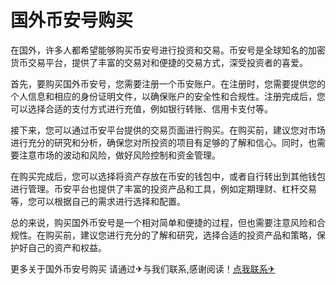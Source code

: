 # 国外币安号购买

在国外，许多人都希望能够购买币安号进行投资和交易。币安号是全球知名的加密货币交易平台，提供了丰富的交易对和便捷的交易方式，深受投资者的喜爱。

首先，要购买国外币安号，您需要注册一个币安账户。在注册时，您需要提供您的个人信息和相应的身份证明文件，以确保账户的安全性和合规性。注册完成后，您可以选择合适的支付方式进行充值，例如银行转账、信用卡支付等。

接下来，您可以通过币安平台提供的交易页面进行购买。在购买前，建议您对市场进行充分的研究和分析，确保您对所投资的项目有足够的了解和信心。同时，也需要注意市场的波动和风险，做好风险控制和资金管理。

在购买完成后，您可以选择将资产存放在币安的钱包中，或者自行转出到其他钱包进行管理。币安平台也提供了丰富的投资产品和工具，例如定期理财、杠杆交易等，您可以根据自己的需求进行选择和配置。

总的来说，购买国外币安号是一个相对简单和便捷的过程，但也需要注意风险和合规性。在购买前，建议您进行充分的了解和研究，选择合适的投资产品和策略，保护好自己的资产和权益。

更多关于国外币安号购买 请通过✈与我们联系,感谢阅读！[点我联系✈](https://pc.G208.com)